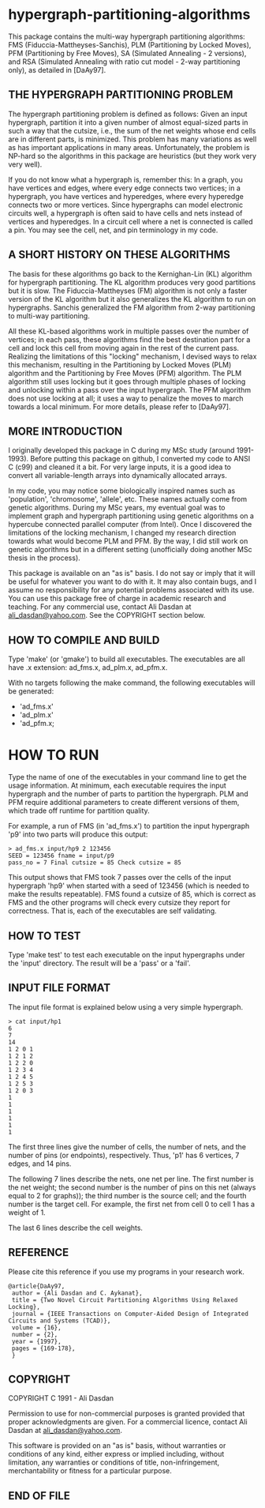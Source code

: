 hypergraph-partitioning-algorithms
==================================

This package contains the multi-way hypergraph partitioning
algorithms: FMS (Fiduccia-Mattheyses-Sanchis), PLM (Partitioning by
Locked Moves), PFM (Partitioning by Free Moves), SA (Simulated
Annealing - 2 versions), and RSA (Simulated Annealing with ratio cut
model - 2-way partitioning only), as detailed in [DaAy97].

## THE HYPERGRAPH PARTITIONING PROBLEM

The hypergraph partitioning problem is defined as follows: Given an
input hypergraph, partition it into a given number of almost
equal-sized parts in such a way that the cutsize, i.e., the sum of the
net weights whose end cells are in different parts, is minimized. This
problem has many variations as well as has important applications in
many areas. Unfortunately, the problem is NP-hard so the algorithms in
this package are heuristics (but they work very very well).

If you do not know what a hypergraph is, remember this: In a graph,
you have vertices and edges, where every edge connects two vertices;
in a hypergraph, you have vertices and hyperedges, where every
hyperedge connects two or more vertices. Since hypergraphs can model
electronic circuits well, a hypergraph is often said to have cells and
nets instead of vertices and hyperedges. In a circuit cell where a net
is connected is called a pin. You may see the cell, net, and pin
terminology in my code.

## A SHORT HISTORY ON THESE ALGORITHMS

The basis for these algorithms go back to the Kernighan-Lin (KL)
algorithm for hypergraph partitioning. The KL algorithm produces very
good partitions but it is slow. The Fiduccia-Mattheyses (FM) algorithm
is not only a faster version of the KL algorithm but it also
generalizes the KL algorithm to run on hypergraphs. Sanchis
generalized the FM algorithm from 2-way partitioning to multi-way
partitioning.

All these KL-based algorithms work in multiple passes over the number
of vertices; in each pass, these algorithms find the best destination
part for a cell and lock this cell from moving again in the rest of
the current pass. Realizing the limitations of this "locking"
mechanism, I devised ways to relax this mechanism, resulting in the
Partitioning by Locked Moves (PLM) algorithm and the Partitioning by
Free Moves (PFM) algorithm. The PLM algorithm still uses locking but
it goes through multiple phases of locking and unlocking within a pass
over the input hypergraph. The PFM algorithm does not use locking at
all; it uses a way to penalize the moves to march towards a local
minimum. For more details, please refer to [DaAy97].

## MORE INTRODUCTION

I originally developed this package in C during my MSc study (around
1991-1993). Before putting this package on github, I converted my code
to ANSI C (c99) and cleaned it a bit. For very large inputs, it is a
good idea to convert all variable-length arrays into dynamically
allocated arrays.

In my code, you may notice some biologically inspired names such as
'population', 'chromosome', 'allele', etc. These names actually come
from genetic algorithms. During my MSc years, my eventual goal was to
implement graph and hypergraph partitioning using genetic algorithms
on a hypercube connected parallel computer (from Intel). Once I
discovered the limitations of the locking mechanism, I changed my
research direction towards what would become PLM and PFM. By the way,
I did still work on genetic algorithms but in a different setting
(unofficially doing another MSc thesis in the process).

This package is available on an "as is" basis. I do not say or imply
that it will be useful for whatever you want to do with it. It may
also contain bugs, and I assume no responsibility for any potential
problems associated with its use. You can use this package free of
charge in academic research and teaching. For any commercial use,
contact Ali Dasdan at ali_dasdan@yahoo.com. See the COPYRIGHT section
below.

## HOW TO COMPILE AND BUILD

Type 'make' (or 'gmake') to build all executables. The executables are
all have .x extension: ad_fms.x, ad_plm.x, ad_pfm.x.

With no targets following the make command, the following executables
will be generated:
- 'ad_fms.x'
- 'ad_plm.x'
- 'ad_pfm.x;

# HOW TO RUN

Type the name of one of the executables in your command line to get
the usage information. At minimum, each executable requires the input
hypergraph and the number of parts to partition the hypergraph. PLM
and PFM require additional parameters to create different versions of
them, which trade off runtime for partition quality.

For example, a run of FMS (in 'ad_fms.x') to partition the input
hypergraph 'p9' into two parts will produce this output:

```
> ad_fms.x input/hp9 2 123456
SEED = 123456 fname = input/p9
pass_no = 7 Final cutsize = 85 Check cutsize = 85
```

This output shows that FMS took 7 passes over the cells of the input
hypergraph 'hp9' when started with a seed of 123456 (which is needed
to make the results repeatable). FMS found a cutsize of 85, which is
correct as FMS and the other programs will check every cutsize they
report for correctness. That is, each of the executables are self
validating.

## HOW TO TEST

Type 'make test' to test each executable on the input hypergraphs under the
'input' directory. The result will be a 'pass' or a 'fail'.

## INPUT FILE FORMAT

The input file format is explained below using a very simple hypergraph.

```
> cat input/hp1
6
7
14
1 2 0 1
1 2 1 2
1 2 2 0
1 2 3 4
1 2 4 5
1 2 5 3
1 2 0 3
1
1
1
1
1
1
```

The first three lines give the number of cells, the number of nets,
and the number of pins (or endpoints), respectively. Thus, 'p1' has 6
vertices, 7 edges, and 14 pins.

The following 7 lines describe the nets, one net per line. The first
number is the net weight; the second number is the number of pins on
this net (always equal to 2 for graphs)); the third number is the
source cell; and the fourth number is the target cell. For example,
the first net from cell 0 to cell 1 has a weight of 1.

The last 6 lines describe the cell weights.

## REFERENCE

Please cite this reference if you use my programs in your research
work.

```
@article{DaAy97,
 author = {Ali Dasdan and C. Aykanat},
 title = {Two Novel Circuit Partitioning Algorithms Using Relaxed Locking},
 journal = {IEEE Transactions on Computer-Aided Design of Integrated Circuits and Systems (TCAD)},
 volume = {16},
 number = {2},
 year = {1997},
 pages = {169-178},
 }
```

## COPYRIGHT

COPYRIGHT C 1991 - Ali Dasdan

Permission to use for non-commercial purposes is granted provided that
proper acknowledgments are given. For a commercial licence, contact
Ali Dasdan at ali_dasdan@yahoo.com.

This software is provided on an "as is" basis, without warranties or
conditions of any kind, either express or implied including, without
limitation, any warranties or conditions of title, non-infringement,
merchantability or fitness for a particular purpose.

## END OF FILE

